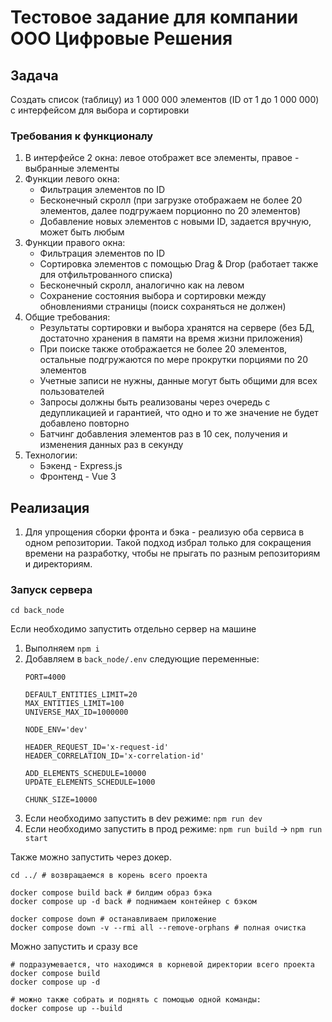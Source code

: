 # Тестовое задание для компании ООО Цифровые Решения

## Задача
Создать список (таблицу) из 1 000 000 элементов (ID от 1 до 1 000 000) с интерфейсом для выбора и сортировки

### Требования к функционалу
1. В интерфейсе 2 окна: левое отображет все элементы, правое - выбранные элементы
2. Функции левого окна:
   - Фильтрация элементов по ID
   - Бесконечный скролл (при загрузке отображаем не более 20 элементов, далее подгружаем порционно по 20 элементов)
   - Добавление новых элементов с новыми ID, задается вручную, может быть любым
3. Функции правого окна:
   - Фильтрация элементов по ID
   - Сортировка элементов с помощью Drag & Drop (работает также для отфильтрованного списка)
   - Бесконечный скролл, аналогично как на левом
   - Сохранение состояния выбора и сортировки между обновлениями страницы (поиск сохраняться не должен)
4. Общие требования:
    - Результаты сортировки и выбора хранятся на сервере (без БД, достаточно хранения в памяти на время жизни приложения)
    - При поиске также отображается не более 20 элементов, остальные подгружаются по мере прокрутки порциями по 20 элементов
    - Учетные записи не нужны, данные могут быть общими для всех пользователей
    - Запросы должны быть реализованы через очередь с дедупликацией и гарантией, что одно и то же значение не будет добавлено повторно
    - Батчинг добавления элементов раз в 10 сек, получения и изменения данных раз в секунду
5. Технологии:
    - Бэкенд - Express.js
    - Фронтенд - Vue 3

## Реализация
1. Для упрощения сборки фронта и бэка - реализую оба сервиса в одном репозитории. Такой подход избрал только для сокращения времени на разработку, чтобы не прыгать по разным репозиториям и директориям.

### Запуск сервера
`cd back_node`

Если необходимо запустить отдельно сервер на машине
1. Выполняем `npm i`
2. Добавляем в `back_node/.env` следующие переменные:
    ```
    PORT=4000
    
    DEFAULT_ENTITIES_LIMIT=20
    MAX_ENTITIES_LIMIT=100
    UNIVERSE_MAX_ID=1000000
    
    NODE_ENV='dev'
    
    HEADER_REQUEST_ID='x-request-id'
    HEADER_CORRELATION_ID='x-correlation-id'
    
    ADD_ELEMENTS_SCHEDULE=10000
    UPDATE_ELEMENTS_SCHEDULE=1000
    
    CHUNK_SIZE=10000
    ```
3. Если необходимо запустить в dev режиме: `npm run dev`
4. Если необходимо запустить в прод режиме: `npm run build` -> `npm run start`

Также можно запустить через докер.
```
cd ../ # возвращаемся в корень всего проекта

docker compose build back # билдим образ бэка
docker compose up -d back # поднимаем контейнер с бэком

docker compose down # останавливаем приложение
docker compose down -v --rmi all --remove-orphans # полная очистка
```

Можно запустить и сразу все
```
# подразумевается, что находимся в корневой директории всего проекта
docker compose build
docker compose up -d

# можно также собрать и поднять с помощью одной команды:
docker compose up --build
```